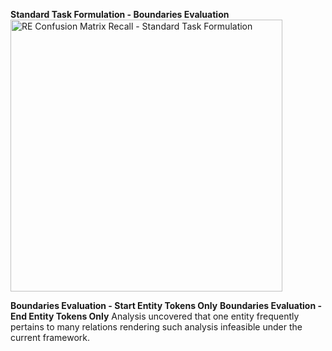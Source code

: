 **Standard Task Formulation - Boundaries Evaluation**
<img width="435" alt="RE Confusion Matrix Recall - Standard Task Formulation" src="https://github.com/mtclevans/semantictextanalysis/assets/135343954/185616a7-f3ba-4cd8-a7c9-1a2f2a881566">

**Boundaries Evaluation - Start Entity Tokens Only**
**Boundaries Evaluation - End Entity Tokens Only**
Analysis uncovered that one entity frequently pertains to many relations rendering such analysis infeasible under the current framework.
